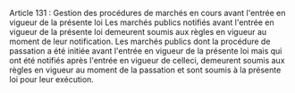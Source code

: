 Article 131 : Gestion des procédures de marchés en cours avant
l'entrée en vigueur de la présente loi
Les marchés publics notifiés avant l'entrée en vigueur de la présente
loi demeurent soumis aux règles en vigueur au moment de leur
notification.
Les marchés publics dont la procédure de passation a été initiée avant
l'entrée en vigueur de la présente loi mais qui ont été notifiés après
l'entrée en vigueur de celleci, demeurent soumis aux règles en vigueur
au moment de la passation et sont soumis à la présente loi pour leur
exécution.